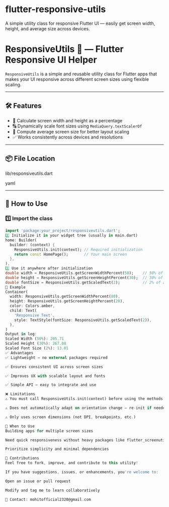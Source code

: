 # flutter-responsive-utils

A simple utility class for responsive Flutter UI — easily get screen width, height, and average size across devices.

# ResponsiveUtils 📱 — Flutter Responsive UI Helper

`ResponsiveUtils` is a simple and reusable utility class for Flutter apps that makes your UI responsive across different screen sizes using flexible scaling.

---

## 🛠 Features

- 📏 Calculate screen width and height as a percentage
- 🔠 Dynamically scale font sizes using `MediaQuery.textScalerOf`
- 📐 Compute average screen size for better layout scaling
- ✅ Works consistently across devices and resolutions

---

## 📦 File Location

lib/responsiveutils.dart

yaml


---

## 🚀 How to Use

### 1️⃣ Import the class

```dart
import 'package:your_project/responsiveutils.dart';
2️⃣ Initialize it in your widget tree (usually in main.dart)
home: Builder(
  builder: (context) {
    ResponsiveUtils.init(context); // Required initialization
    return const HomePage();       // Your main screen
  },
),
3️⃣ Use it anywhere after initialization
double width = ResponsiveUtils.getScreenWidthPercent(50);    // 50% of screen width
double height = ResponsiveUtils.getScreenHeightPercent(30);  // 30% of screen height
double fontSize = ResponsiveUtils.getScaledText(2);          // 2% of average screen size
🧪 Example
Container(
  width: ResponsiveUtils.getScreenWidthPercent(80),
  height: ResponsiveUtils.getScreenHeightPercent(20),
  color: Colors.amber,
  child: Text(
    'Responsive Text',
    style: TextStyle(fontSize: ResponsiveUtils.getScaledText(2)),
  ),
)
Output in log:
Scaled Width (50%): 205.71
Scaled Height (30%): 267.08
Scaled Font Size (2%): 13.01
✅ Advantages
✅ Lightweight — no external packages required

✅ Ensures consistent UI across screen sizes

✅ Improves UX with scalable layout and fonts

✅ Simple API — easy to integrate and use

❌ Limitations
⚠️ You must call ResponsiveUtils.init(context) before using the methods

⚠️ Does not automatically adapt on orientation change — re-init if needed

⚠️ Only uses screen dimensions (not DPI, breakpoints, etc.)

📌 When to Use
Building apps for multiple screen sizes

Need quick responsiveness without heavy packages like flutter_screenutil

Prioritize simplicity and minimal dependencies

🤝 Contributions
Feel free to fork, improve, and contribute to this utility!

If you have suggestions, issues, or enhancements, you're welcome to:

Open an issue or pull request

Modify and tag me to learn collaboratively

📧 Contact: mohitofficial2320@gmail.com
```
